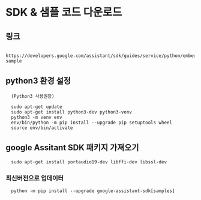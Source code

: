 # SDK & 샘플 코드 다운로드

## 링크
      https://developers.google.com/assistant/sdk/guides/service/python/embed/install-sample  
          

## python3 환경 설정
      (Python3 사용권장)    

      sudo apt-get update
      sudo apt-get install python3-dev python3-venv
      python3 -m venv env
      env/bin/python -m pip install --upgrade pip setuptools wheel
      source env/bin/activate
        
          
          
## google Assitant SDK 패키지 가져오기

      sudo apt-get install portaudio19-dev libffi-dev libssl-dev
      
### 최신버전으로 업데이터
      python -m pip install --upgrade google-assistant-sdk[samples]
